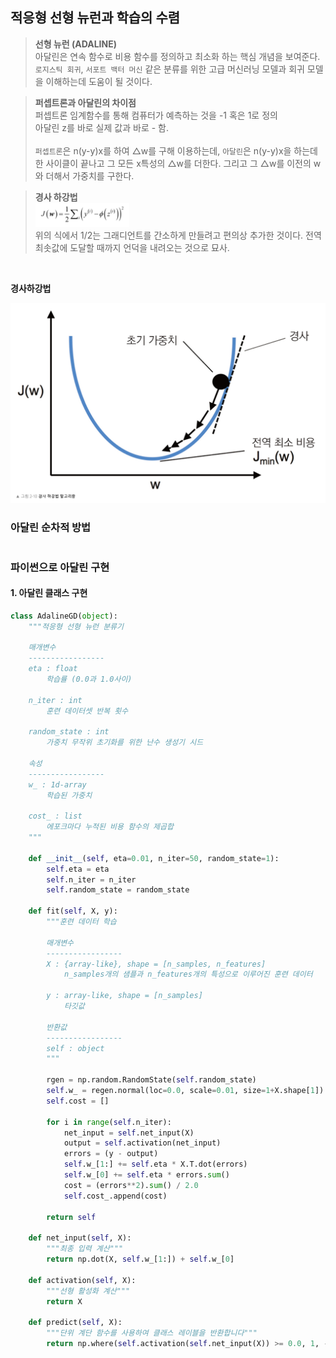 ## 적응형 선형 뉴런과 학습의 수렴

> **선형 뉴런 (ADALINE)**<br>
아달린은 연속 함수로 비용 함수를 정의하고 최소화 하는 핵심 개념을 보여준다.<br>
`로지스틱 회귀`, `서포트 백터 머신` 같은 분류를 위한 고급 머신러닝 모델과 회귀 모델을 이해하는데 도움이 될 것이다.

> **퍼셉트론과 아달린의 차이점**<br>
퍼셉트론 임계함수를 통해 컴퓨터가 예측하는 것을 -1 혹은 1로 정의<br>
아달린 z를 바로 실제 값과 바로 - 함.<br><br>
`퍼셉트론`은 n(y-y)x를 하여 △w를 구해 이용하는데,
`아달린`은 n(y-y)x을 하는데 한 사이클이 끝나고 그 모든 x특성의 △w를 더한다.
그리고 그 △w를 이전의 w와 더해서 가중치를 구한다.

> **경사 하강법**<br>
<img src="https://github.com/cwadven/Machine_Learning/blob/master/ML/chapter2/img/gradient.PNG" alt="drawing" width="150"/><br>
위의 식에서 1/2는 그래디언트를 간소하게 만들려고 편의상 추가한 것이다.
전역 최솟값에 도달할 때까지 언덕을 내려오는 것으로 묘사.
<br>

**경사하강법**<br>

<img src="https://github.com/cwadven/Machine_Learning/blob/master/ML/chapter2/img/gradient2.PNG" alt="drawing" width="600"/><br>

### 아달린 순차적 방법
~~~

~~~

### 파이썬으로 아달린 구현

#### 1. 아달린 클래스 구현

```python
class AdalineGD(object):
    """적응형 선형 뉴런 분류기

    매개변수
    -----------------
    eta : float
        학습률 (0.0과 1.0사이)
    
    n_iter : int
        훈련 데이터셋 반복 횟수

    random_state : int
        가중치 무작위 초기화를 위한 난수 생성기 시드

    속성
    -----------------
    w_ : 1d-array
        학습된 가중치
    
    cost_ : list
        에포크마다 누적된 비용 함수의 제곱합
    """

    def __init__(self, eta=0.01, n_iter=50, random_state=1):
        self.eta = eta
        self.n_iter = n_iter
        self.random_state = random_state

    def fit(self, X, y):
        """훈련 데이터 학습

        매개변수
        -----------------
        X : {array-like}, shape = [n_samples, n_features]
            n_samples개의 샘플과 n_features개의 특성으로 이루어진 훈련 데이터
        
        y : array-like, shape = [n_samples]
            타깃값
        
        반환값
        -----------------
        self : object
        """

        rgen = np.random.RandomState(self.random_state)
        self.w_ = regen.normal(loc=0.0, scale=0.01, size=1+X.shape[1])
        self.cost = []

        for i in range(self.n_iter):
            net_input = self.net_input(X)
            output = self.activation(net_input)
            errors = (y - output)
            self.w_[1:] += self.eta * X.T.dot(errors)
            self.w_[0] += self.eta * errors.sum()
            cost = (errors**2).sum() / 2.0
            self.cost_.append(cost)

        return self

    def net_input(self, X):
        """최종 입력 계산"""
        return np.dot(X, self.w_[1:]) + self.w_[0]

    def activation(self, X):
        """선형 활성화 계산"""
        return X

    def predict(self, X):
        """단위 계단 함수를 사용하여 클래스 레이블을 반환합니다"""
        return np.where(self.activation(self.net_input(X)) >= 0.0, 1, -1)
```